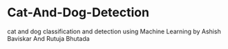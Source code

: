 # Cat-And-Dog-Detection
cat and dog classification and detection using Machine Learning
by Ashish Baviskar And Rutuja Bhutada
